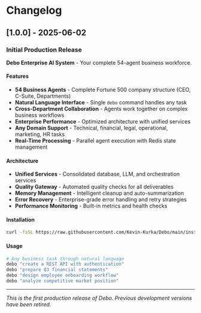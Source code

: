 # Changelog

## [1.0.0] - 2025-06-02

### Initial Production Release

**Debo Enterprise AI System** - Your complete 54-agent business workforce.

#### Features
- **54 Business Agents** - Complete Fortune 500 company structure (CEO, C-Suite, Departments)
- **Natural Language Interface** - Single `debo` command handles any task
- **Cross-Department Collaboration** - Agents work together on complex business workflows
- **Enterprise Performance** - Optimized architecture with unified services
- **Any Domain Support** - Technical, financial, legal, operational, marketing, HR tasks
- **Real-Time Processing** - Parallel agent execution with Redis state management

#### Architecture
- **Unified Services** - Consolidated database, LLM, and orchestration services
- **Quality Gateway** - Automated quality checks for all deliverables
- **Memory Management** - Intelligent cleanup and auto-summarization
- **Error Recovery** - Enterprise-grade error handling and retry strategies
- **Performance Monitoring** - Built-in metrics and health checks

#### Installation
```bash
curl -fsSL https://raw.githubusercontent.com/Kevin-Kurka/Debo/main/install-oneliner.sh | bash
```

#### Usage
```bash
# Any business task through natural language
debo "create a REST API with authentication"
debo "prepare Q3 financial statements" 
debo "design employee onboarding workflow"
debo "analyze competitive market position"
```

---

*This is the first production release of Debo. Previous development versions have been retired.*